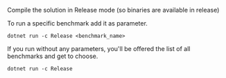 ﻿Compile the solution in Release mode (so binaries are available in release)

To run a specific benchmark add it as parameter.
```
dotnet run -c Release <benchmark_name>
```

If you run without any parameters, you'll be offered the list of all benchmarks and get to choose.
```
dotnet run -c Release
```